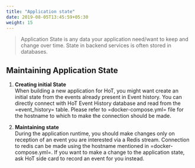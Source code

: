 ```yaml
---
title: "Application state"
date: 2019-08-05T13:45:59+05:30
weight: 15
---
```


> Application State is any data your application need/want to keep and change
> over time. State in backend services is often stored in databases.

## Maintaining Application State


1. **Creating initial State**<br />
   When building a new application for HoT, you might want create an initial
   state from the events already present in Event history. You can directly
   connect with HoT Event History database and read from the =event_history=
   table. Please refer to =docker-compose.yml= file for the hostname to which to
   make the connection should be made.

2. **Maintaining state**<br />
   During the application runtime, you should make changes only on reception of
   an event you are interested via a Redis stream. Connection to redis can be
   made using the hostname mentioned in =docker-compose.yml=. If you want to
   make a change to the application state, ask HoT side card to record an event
   for you instead.
